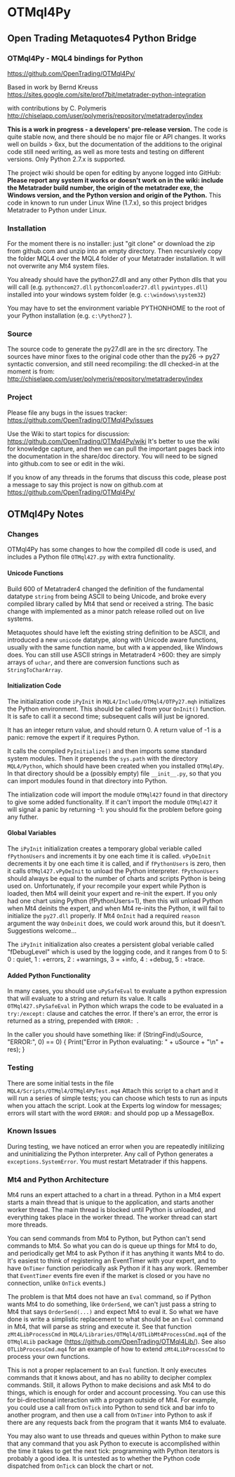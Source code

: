 # OTMql4Py
## Open Trading Metaquotes4 Python Bridge

### OTMql4Py - MQL4 bindings for Python
https://github.com/OpenTrading/OTMql4Py/

Based in work by Bernd Kreuss
https://sites.google.com/site/prof7bit/metatrader-python-integration

with contributions by C. Polymeris 
http://chiselapp.com/user/polymeris/repository/metatraderpy/index

**This is a work in progress - a developers' pre-release version.**
The code is quite stable now, and there should be no major file or API changes.
It works well on builds > 6xx, but the documentation of the additions to the
original code still need writing, as well as more tests and testing on
different versions. Only Python 2.7.x is supported.

The project wiki should be open for editing by anyone logged into GitHub:
**Please report any system it works or doesn't work on in the wiki:
include the Metatrader build number, the origin of the metatrader exe,
the Windows version, and the Python version and origin of the Python.**
This code in known to run under Linux Wine (1.7.x), so this project
bridges Metatrader to Python under Linux.

### Installation

For the moment there is no installer: just "git clone" or download the
zip from github.com and unzip into an empty directory. Then recursively copy
the folder MQL4 over the MQL4 folder of your Metatrader installation. It will
not overwrite any Mt4 system files.

You already should have the python27.dll and any other Python dlls
that you will call (e.g. `pythoncom27.dll` `pythoncomloader27.dll` `pywintypes.dll`)
installed into your windows system folder (e.g. `c:\windows\system32`)

You may have to set the environment variable PYTHONHOME to the root
of your Python installation (e.g. `c:\Python27` ).

### Source

The source code to generate the py27.dll are in the src directory.
The sources have minor fixes to the original code other than the py26 -> py27
syntactic conversion, and still need recompiling: the dll checked-in at the
moment is from:
http://chiselapp.com/user/polymeris/repository/metatraderpy/index


### Project

Please file any bugs in the issues tracker:
https://github.com/OpenTrading/OTMql4Py/issues

Use the Wiki to start topics for discussion:
https://github.com/OpenTrading/OTMql4Py/wiki
It's better to use the wiki for knowledge capture, and then we can pull
the important pages back into the documentation in the share/doc directory.
You will need to be signed into github.com to see or edit in the wiki.

If you know of any threads in the forums that discuss this code,
please post a message to say this project is now on github.com at
https://github.com/OpenTrading/OTMql4Py/
## OTMql4Py Notes

### Changes

OTMql4Py has some changes to how the compiled dll code is used,
and includes a Python file `OTMql427.py` with extra functionality.

#### Unicode Functions

Build 600 of Metatrader4 changed the definition of the fundamental datatype
`string` from being ASCII to being Unicode, and broke every compiled
library called by Mt4 that send or received a string. The basic change
with implemented as a minor patch release rolled out on live systems.

Metaquotes should have left the existing string definition to be ASCII,
and introduced a new `unicode` datatype, along with Unicode aware functions,
usually with the same function name, but with a `W` appended, like Windows
does. You can still use ASCII strings in Metatrader4 >600: they are simply
arrays of `uchar`, and there are conversion functions such as
`StringToCharArray`. 

 
#### Initialization Code

The initialization code `iPyInit` in `MQL4/Include/OTMql4/OTPy27.mqh`
initializes the Python environment. This should be called from your
`OnInit()` function. It is safe to call it a second time; subsequent
calls will just be ignored.

It has an integer return value, and should return 0. 
A return value of -1 is a panic: remove the expert if it requires Python.

It calls the compiled `PyInitialize()` and then imports some standard
system modules. Then it prepends the `sys.path` with the directory
`MQL4/Python`, which should have been created when you installed `OTMql4Py`.
In that directory should be a (possibly empty) file `__init__.py`, so
that you can import modules found in that directory into Python.

The intialization code will import the module `OTMql427` found in that directory
to give some added functionality. If it can't import the module `OTMql427`
it will signal a panic by returning -1: you should fix the problem before
going any futher.

#### Global Variables

The `iPyInit` initialization creates a temporary global veriable called
`fPythonUsers` and increments it by one each time it is called.
`vPyDeInit` decrements it by one each time it is called, and if `fPythonUsers`
is zero, then it calls `OTMql427.vPyDeInit` to unload the Python interpreter.
`fPythonUsers` should always be equal to the number of charts and scripts
Python is being used on. Unfortunately, if your recompile your expert
while Python is loaded, then Mt4 will deinit your expert and re-init the
expert. If you only had one chart using Python (fPythonUsers=1), then
this will unload Python when Mt4 deinits the expert, and when Mt4 re-inits
the Python, it will fail to initialize the `py27.dll` properly. If Mt4
`OnInit` had a required `reason` argument the way `OnDeinit` does, we
could work around this, but it doesn't. Suggestions welcome...

The `iPyInit` initialization also creates a persistent global veriable called
"fDebugLevel" which is used by the logging code, and it ranges from 0 to 5:
0 : quiet, 1 : +errors, 2 : +warnings, 3 = +info, 4 : +debug, 5 : +trace.

#### Added Python Functionality

In many cases, you should use `uPySafeEval` to evaluate a python
expression that will evaluate to a string and return its value. It calls
`OTMql427.sPySafeEval` in Python which wraps the code to be evaluated
in a `try:/except:` clause and catches the error. If there's an error,
the error is returned as a string, prepended with `ERROR: `.

In the caller you should have something like:
    if (StringFind(uSource, "ERROR:", 0) == 0) {
      Print("Error in Python evaluating: " + uSource + "\n" + res);
      <do something as a result of the failure>
    }


### Testing

There are some initial tests in the file
`MQL4/Scripts/OTMql4/OTMql4PyTest.mq4`
Attach this script to a chart and it will run a series of simple tests;
you can choose which tests to run as inputs when you attach the script.
Look at the Experts log window for messages; errors will start with the
word `ERROR:` and should pop up a MessageBox.


### Known Issues

During testing, we have noticed an error when you are repeatedly
initilizing and uninitializing the Python interpreter. Any call of
Python generates a `exceptions.SystemError`. You must restart
Metatrader if this happens.



### Mt4 and Python Architecture

Mt4 runs an expert attached to a chart in a thread.
Python in a Mt4 expert starts a main thread that is unique to the
application, and starts another worker thread. The main thread is blocked
until Python is unloaded, and everything takes place in the worker thread.
The worker thread can start more threads.

You can send commands from Mt4 to Python, but Python can't send commands
to Mt4. So what you can do is queue up things for Mt4 to do, and
periodically get Mt4 to ask Python if it has anything it wants Mt4 to do.
It's easiest to think of registering an EventTimer with your expert, and
to have `OnTimer` function periodically ask Python if it has any work.
(Remember that `EventTimer` events fire even if the market is closed or
you have no connection, unlike `OnTick` events.)

The problem is that Mt4 does not have an `Eval` command, so if Python wants
Mt4 to do something, like `OrderSend`, we can't just pass a string to Mt4
that says `OrderSend(...)` and expect Mt4 to eval it. So what we have done
is write a simplistic replacement to what should be an `Eval` command in
Mt4, that will parse as string and execute it. See that function
`zMt4LibProcessCmd` in `MQL4/Libraries/OTMql4/OTLibMt4ProcessCmd.mq4`
of  the `OTMql4Lib` package (https://github.com/OpenTrading/OTMql4Lib/).
See also `OTLibProcessCmd.mq4` for an example of how to extend
`zMt4LibProcessCmd` to process your own functions.

This is not a proper replacement to an `Eval` function. It only executes
commands that it knows about, and has no ability to decipher complex commands.
Still, it allows Python to make decisions and ask Mt4 to do things,
which is enough for order and account processing. You can use this for
bi-directional interaction with a program outside of Mt4. For example,
you could use a call from `OnTick` into Python to send tick and bar info
to another program, and then use a call from `OnTimer` into Python to
ask if there are any requests back from the program that it wants Mt4
to evaluate.

You may also want to use threads and queues within Python to make sure
that any command that you ask Python to execute is accomplished within
the time it takes to get the next tick: programming with Python iterators
is probably a good idea. It is untested as to whether
the Python code dispatched from `OnTick` can block the chart or not.
